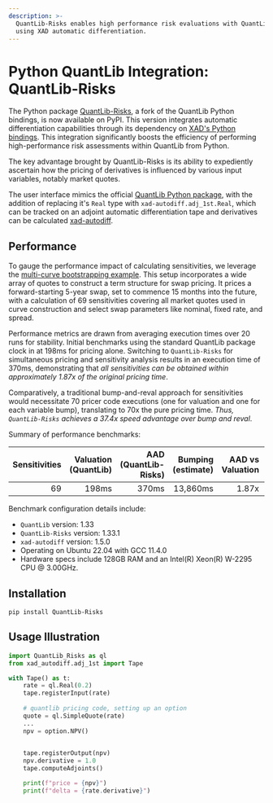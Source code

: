 ```yaml
---
description: >-
  QuantLib-Risks enables high performance risk evaluations with QuantLib Python bindings
  using XAD automatic differentiation.
---
```


# Python QuantLib Integration: QuantLib-Risks

The Python package [QuantLib-Risks](https://pypi.org/project/QuantLib-Risks), a fork of the QuantLib Python bindings, is now available on PyPI. This version integrates automatic differentiation capabilities through its dependency on [XAD's Python bindings](../python.md). This integration significantly boosts the efficiency of performing high-performance risk assessments within QuantLib from Python.

The key advantage brought by QuantLib-Risks is its ability to expediently ascertain how the pricing of derivatives is influenced by various input variables, notably market quotes.

The user interface mimics the official [QuantLib Python package](https://pypi.org/project/QuantLib), with the addition of replacing it's `Real` type with `xad-autodiff.adj_1st.Real`, which can be tracked on an adjoint automatic differentiation tape and derivatives 
can be calculated [xad-autodiff](../python.md).


## Performance

To gauge the performance impact of calculating sensitivities, we leverage the [multi-curve bootstrapping example](https://github.com/auto-differentiation/QuantLib-Risks/blob/v1.33/Python/examples/multicurve-bootstrapping.py). This setup incorporates a wide array of quotes to construct a term structure for swap pricing. It prices a forward-starting 5-year swap, set to commence 15 months into the future, with a calculation of 69 sensitivities covering all market quotes used in curve construction and select swap parameters like nominal, fixed rate, and spread.

Performance metrics are drawn from averaging execution times over 20 runs for stability. Initial benchmarks using the standard QuantLib package clock in at 198ms for pricing alone. Switching to `QuantLib-Risks` for simultaneous pricing and sensitivity analysis results in an execution time of 370ms, demonstrating that *all sensitivities can be obtained within approximately 1.87x of the original pricing time*.

Comparatively, a traditional bump-and-reval approach for sensitivities would necessitate 70 pricer code executions (one for valuation and one for each variable bump), translating to 70x the pure pricing time. *Thus, `QuantLib-Risks` achieves a 37.4x speed advantage over bump and reval*.

Summary of performance benchmarks:

| Sensitivities | Valuation (QuantLib) | AAD (QuantLib-Risks) | Bumping (estimate) | AAD vs Valuation | Bumping vs AAD |
|---:|---:|---:|---:|---:|---:|
| 69 | 198ms | 370ms | 13,860ms | 1.87x | 37.4x |

Benchmark configuration details include:
- `QuantLib` version: 1.33
- `QuantLib-Risks` version: 1.33.1
- `xad-autodiff` version: 1.5.0
- Operating on Ubuntu 22.04 with GCC 11.4.0
- Hardware specs include 128GB RAM and an Intel(R) Xeon(R) W-2295 CPU @ 3.00GHz.


## Installation

```
pip install QuantLib-Risks
```

## Usage Illustration

```python
import QuantLib_Risks as ql
from xad_autodiff.adj_1st import Tape

with Tape() as t:
    rate = ql.Real(0.2)
    tape.registerInput(rate)
    
    # quantlib pricing code, setting up an option
    quote = ql.SimpleQuote(rate)
    ...
    npv = option.NPV()
    

    tape.registerOutput(npv)
    npv.derivative = 1.0
    tape.computeAdjoints()

    print(f"price = {npv}")
    print(f"delta = {rate.derivative}")
```

